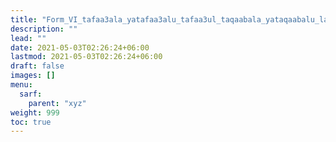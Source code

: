 ```yaml
---
title: "Form_VI_tafaa3ala_yatafaa3alu_tafaa3ul_taqaabala_yataqaabalu_lafif_mafruq"
description: ""
lead: ""
date: 2021-05-03T02:26:24+06:00
lastmod: 2021-05-03T02:26:24+06:00
draft: false
images: []
menu: 
  sarf:
    parent: "xyz"
weight: 999
toc: true
---
```



